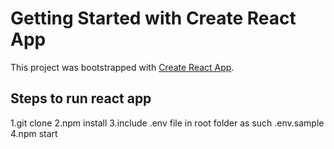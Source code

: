 # Getting Started with Create React App

This project was bootstrapped with [Create React App](https://github.com/facebook/create-react-app).

## Steps to run react app
1.git clone 
2.npm install
3.include .env file in root folder as such .env.sample
4.npm start

